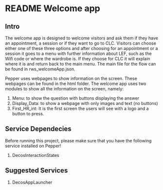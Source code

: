 # README Welcome app #

## Intro
The welcome app is designed to welcome visitors and ask them if they have an appointment, a session or if they want to go to CLC. Visitors can choose either one of these three options and after choosing for an appointment or a session it goes to a menu with further information about LEF, such as the Wifi code or where the wardrobe is. If they choose for CLC it will explain where it is and return back to the main menu. The main file for the flow can be found in rws\_welcomeApp.json.

Pepper uses webpages to show information on the screen. These webpages can be found in the html folder. The welcome app uses two modules to show all the information on the screen, namely:

1. Menu: to show the question with buttons displaying the answer
2. Display\_Data: to show a webpage with only images and text (no buttons)
3. First\_HR\_int: It is the first screen the users will see with a logo and a button to press.

## Service Dependecies
Before running this project, please make sure that you have the following service installed on Pepper!  

1.  DecosInteractionStates

## Suggested Services

1. DecosAppLauncher
